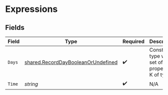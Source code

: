 # Expressions


## Fields

| Field                                                                                           | Type                                                                                            | Required                                                                                        | Description                                                                                     |
| ----------------------------------------------------------------------------------------------- | ----------------------------------------------------------------------------------------------- | ----------------------------------------------------------------------------------------------- | ----------------------------------------------------------------------------------------------- |
| `Days`                                                                                          | [shared.RecordDayBooleanOrUndefined](../../../pkg/models/shared/recorddaybooleanorundefined.md) | :heavy_check_mark:                                                                              | Construct a type with a set of properties K of type T                                           |
| `Time`                                                                                          | *string*                                                                                        | :heavy_check_mark:                                                                              | N/A                                                                                             |